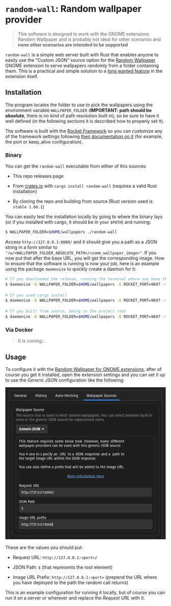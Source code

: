# `random-wall`: Random wallpaper provider

> This software is designed to work with the GNOME extensions Random Wallpaper and is probably not ideal for other scenarios and **none other scenarios are intended to be supported**

`random-wall` is a simple web server built with Rust that enables anyone to easily use the "Custom JSON" source option for the [Random Wallpaper](https://extensions.gnome.org/extension/1040/random-wallpaper/) GNOME extension to serve wallpapers randomly from a folder containing them. This is a practical and simple solution to a [long wanted feature](https://github.com/ifl0w/RandomWallpaperGnome3/issues/30) in the extension itself.

## Installation

The program locates the folder to use to pick the wallpapers using the environment variable `WALLPAPER_FOLDER` (**IMPORTANT: path should be absolute**, there is no kind of path resolution built in), so be sure to have it well defined (in the following sections it is described how to properly set it).

The software is built with the [Rocket Framework](https://rocket.rs/) so you can customize any of the framework settings following [their documentation on it](https://rocket.rs/v0.5-rc/guide/configuration/#overview) (for example, the port or keep_alive configuration).

### Binary

You can get the `random-wall` executable from either of this sources:

- This repo releases page

- From [crates.io](https://crates.io/) with `cargo install random-wall` (requires a valid Rust installation)

- By cloning the repo and building from source (Rust version used is `stable 1.66.1`)

You can easily test the installation locally by going to where the binary lays (or if you installed with cargo, it should be in your `$PATH`) and running:

```bash
$ WALLPAPER_FOLDER=$HOME/wallpapers ./random-wall
```

Access `http://127.0.0.1:8000/` and it should give you a path as a JSON string in a form similar to `"/w/<WALLPAPER_FOLDER_ABSOLUTE_PATH>/<some_wallpaper_image>"`. If you now put that after the base URL, you will get the corresponding image. How to ensure that the software is running is now your job, here is an example using the package `daemonize` to quickly create a daemon for it:

```bash
# If you downloaded the release, running the terminal where you have the file
$ daemonize -E WALLPAPER_FOLDER=$HOME/wallpapers -E ROCKET_PORT=9697 -v $(pwd)/random-wall

# If you used cargo install
$ daemonize -E WALLPAPER_FOLDER=$HOME/wallpapers -E ROCKET_PORT=9697 -v $(which random-wall)

# If you built from source, being in the project root
$ daemonize -E WALLPAPER_FOLDER=$HOME/wallpapers -E ROCKET_PORT=9697 -v $(pwd)/target/release/random-wall
```

### Via Docker

> _It is coming..._

## Usage

To configure it with the [Random Wallpaper for GNOME extensions](https://extensions.gnome.org/extension/1040/random-wallpaper/), after of course you get it installed, open the extension settings and you can set it up to use the _Generic JSON_ configuration like the following:

![Example configuration as image](exampleconf.png)

These are the values you should put:

- Request URL: `http://127.0.0.1:<port>/`

- JSON Path: `$` (that represents the root element)

- Image URL Prefix: `http://127.0.0.1:<port>` (prepend the URL where you have deployed to the path the random call returns)

This is an example configuration for running it locally, but of course you can run it on a server or wherever and replace the _Request URL_ with it.
